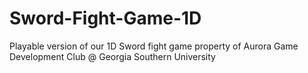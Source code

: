 # Sword-Fight-Game-1D
Playable version of our 1D Sword fight game property of Aurora Game Development Club @ Georgia Southern University
